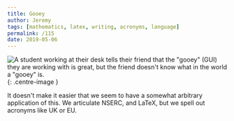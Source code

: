 ```yaml
---
title: Gooey
author: Jeremy
tags: [mathematics, latex, writing, acronyms, language]
permalink: /115
date: 2019-05-06
---
```


![A student working at their desk tells their friend that the "gooey" (GUI) they are working with is great, but the friend doesn't know what in the world a "gooey" is.](https://res.cloudinary.com/dh3hm8pb7/image/upload/c_scale,q_auto:best/v1535842782/Handwaving/Published/Gooey.png){: .centre-image }

It doesn't make it easier that we seem to have a somewhat arbitrary application of this. We articulate NSERC, and LaTeX, but we spell out acronyms like UK or EU.